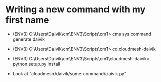 # Writing a new command with my first name

* (ENV3) C:\Users\Daivik\cm\ENV3\Scripts\cm1> cms sys command generate daivik

* (ENV3) C:\Users\Daivik\cm\ENV3\Scripts\cm1> cd cloudmesh-daivik

* (ENV3) C:\Users\Daivik\cm\ENV3\Scripts\cm1\cloudmesh-daivik> python setup.py install

* Look at "cloudmesh/daivik/some-command/daivik.py"
